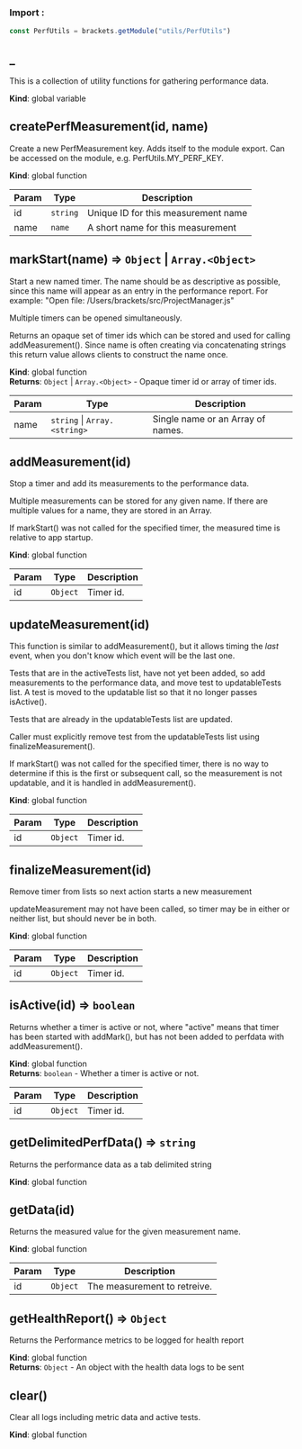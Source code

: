 ### Import :
```js
const PerfUtils = brackets.getModule("utils/PerfUtils")
```

<a name="_"></a>

## \_
This is a collection of utility functions for gathering performance data.

**Kind**: global variable  
<a name="createPerfMeasurement"></a>

## createPerfMeasurement(id, name)
Create a new PerfMeasurement key. Adds itself to the module export.
Can be accessed on the module, e.g. PerfUtils.MY_PERF_KEY.

**Kind**: global function  

| Param | Type | Description |
| --- | --- | --- |
| id | <code>string</code> | Unique ID for this measurement name |
| name | <code>name</code> | A short name for this measurement |

<a name="markStart"></a>

## markStart(name) ⇒ <code>Object</code> \| <code>Array.&lt;Object&gt;</code>
Start a new named timer. The name should be as descriptive as possible, since
this name will appear as an entry in the performance report.
For example: "Open file: /Users/brackets/src/ProjectManager.js"

Multiple timers can be opened simultaneously.

Returns an opaque set of timer ids which can be stored and used for calling
addMeasurement(). Since name is often creating via concatenating strings this
return value allows clients to construct the name once.

**Kind**: global function  
**Returns**: <code>Object</code> \| <code>Array.&lt;Object&gt;</code> - Opaque timer id or array of timer ids.  

| Param | Type | Description |
| --- | --- | --- |
| name | <code>string</code> \| <code>Array.&lt;string&gt;</code> | Single name or an Array of names. |

<a name="addMeasurement"></a>

## addMeasurement(id)
Stop a timer and add its measurements to the performance data.

Multiple measurements can be stored for any given name. If there are
multiple values for a name, they are stored in an Array.

If markStart() was not called for the specified timer, the
measured time is relative to app startup.

**Kind**: global function  

| Param | Type | Description |
| --- | --- | --- |
| id | <code>Object</code> | Timer id. |

<a name="updateMeasurement"></a>

## updateMeasurement(id)
This function is similar to addMeasurement(), but it allows timing the
*last* event, when you don't know which event will be the last one.

Tests that are in the activeTests list, have not yet been added, so add
measurements to the performance data, and move test to updatableTests list.
A test is moved to the updatable list so that it no longer passes isActive().

Tests that are already in the updatableTests list are updated.

Caller must explicitly remove test from the updatableTests list using
finalizeMeasurement().

If markStart() was not called for the specified timer, there is no way to
determine if this is the first or subsequent call, so the measurement is
not updatable, and it is handled in addMeasurement().

**Kind**: global function  

| Param | Type | Description |
| --- | --- | --- |
| id | <code>Object</code> | Timer id. |

<a name="finalizeMeasurement"></a>

## finalizeMeasurement(id)
Remove timer from lists so next action starts a new measurement

updateMeasurement may not have been called, so timer may be
in either or neither list, but should never be in both.

**Kind**: global function  

| Param | Type | Description |
| --- | --- | --- |
| id | <code>Object</code> | Timer id. |

<a name="isActive"></a>

## isActive(id) ⇒ <code>boolean</code>
Returns whether a timer is active or not, where "active" means that
timer has been started with addMark(), but has not been added to perfdata
with addMeasurement().

**Kind**: global function  
**Returns**: <code>boolean</code> - Whether a timer is active or not.  

| Param | Type | Description |
| --- | --- | --- |
| id | <code>Object</code> | Timer id. |

<a name="getDelimitedPerfData"></a>

## getDelimitedPerfData() ⇒ <code>string</code>
Returns the performance data as a tab delimited string

**Kind**: global function  
<a name="getData"></a>

## getData(id)
Returns the measured value for the given measurement name.

**Kind**: global function  

| Param | Type | Description |
| --- | --- | --- |
| id | <code>Object</code> | The measurement to retreive. |

<a name="getHealthReport"></a>

## getHealthReport() ⇒ <code>Object</code>
Returns the Performance metrics to be logged for health report

**Kind**: global function  
**Returns**: <code>Object</code> - An object with the health data logs to be sent  
<a name="clear"></a>

## clear()
Clear all logs including metric data and active tests.

**Kind**: global function  
